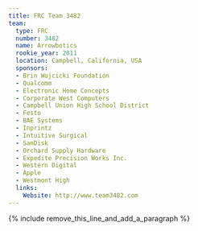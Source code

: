 ```yaml
---
title: FRC Team 3482
team:
  type: FRC
  number: 3482
  name: Arrowbotics
  rookie_year: 2011
  location: Campbell, California, USA
  sponsors:
  - Brin Wojcicki Foundation
  - Qualcomm
  - Electronic Home Concepts
  - Corporate West Computers
  - Campbell Union High School District
  - Festo
  - BAE Systems
  - Inprintz
  - Intuitive Surgical
  - SanDisk
  - Orchard Supply Hardware
  - Expedite Precision Works Inc.
  - Western Digital
  - Apple
  - Westmont High
  links:
    Website: http://www.team3482.com
---
```


{% include remove_this_line_and_add_a_paragraph %}